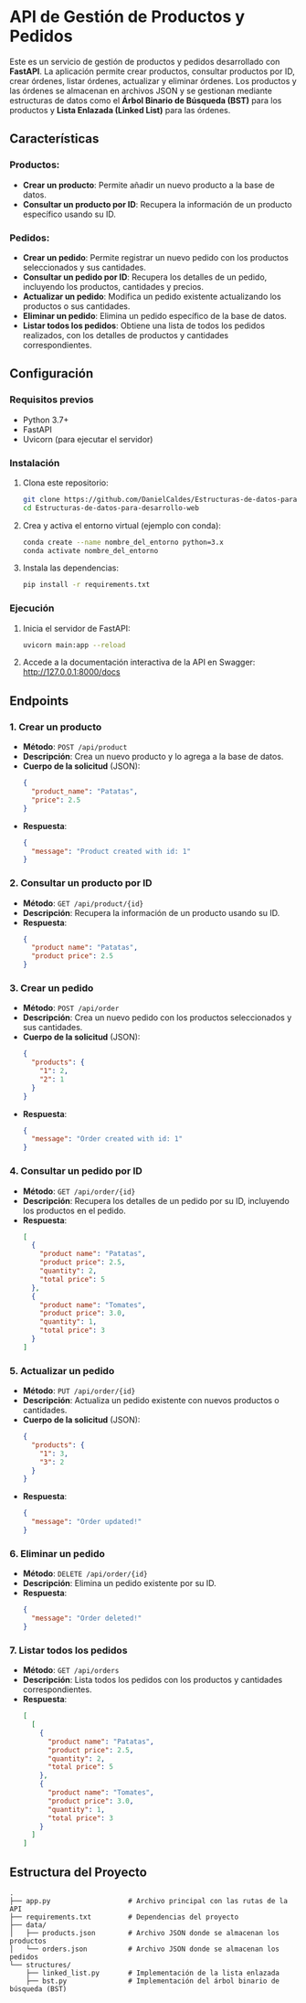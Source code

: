 # API de Gestión de Productos y Pedidos

Este es un servicio de gestión de productos y pedidos desarrollado con **FastAPI**. La aplicación permite crear productos, consultar productos por ID, crear órdenes, listar órdenes, actualizar y eliminar órdenes. Los productos y las órdenes se almacenan en archivos JSON y se gestionan mediante estructuras de datos como el **Árbol Binario de Búsqueda (BST)** para los productos y **Lista Enlazada (Linked List)** para las órdenes.

## Características

### Productos:
- **Crear un producto**: Permite añadir un nuevo producto a la base de datos.
- **Consultar un producto por ID**: Recupera la información de un producto específico usando su ID.

### Pedidos:
- **Crear un pedido**: Permite registrar un nuevo pedido con los productos seleccionados y sus cantidades.
- **Consultar un pedido por ID**: Recupera los detalles de un pedido, incluyendo los productos, cantidades y precios.
- **Actualizar un pedido**: Modifica un pedido existente actualizando los productos o sus cantidades.
- **Eliminar un pedido**: Elimina un pedido específico de la base de datos.
- **Listar todos los pedidos**: Obtiene una lista de todos los pedidos realizados, con los detalles de productos y cantidades correspondientes.


## Configuración

### Requisitos previos

- Python 3.7+
- FastAPI
- Uvicorn (para ejecutar el servidor)

### Instalación

1. Clona este repositorio:

   ```bash
   git clone https://github.com/DanielCaldes/Estructuras-de-datos-para-desarrollo-web.git
   cd Estructuras-de-datos-para-desarrollo-web
   ```

2. Crea y activa el entorno virtual (ejemplo con conda):

   ```bash
   conda create --name nombre_del_entorno python=3.x
   conda activate nombre_del_entorno
   ```

3. Instala las dependencias:

   ```bash
   pip install -r requirements.txt
   ```

### Ejecución

1. Inicia el servidor de FastAPI:
   ```bash
   uvicorn main:app --reload
   ```

2. Accede a la documentación interactiva de la API en Swagger:
   http://127.0.0.1:8000/docs

## Endpoints

### **1. Crear un producto**

- **Método**: `POST /api/product`
- **Descripción**: Crea un nuevo producto y lo agrega a la base de datos.
- **Cuerpo de la solicitud** (JSON):
  ```json
  {
    "product_name": "Patatas",
    "price": 2.5
  }
  ```
- **Respuesta**:
  ```json
  {
    "message": "Product created with id: 1"
  }
  ```

### **2. Consultar un producto por ID**

- **Método**: `GET /api/product/{id}`
- **Descripción**: Recupera la información de un producto usando su ID.
- **Respuesta**:
  ```json
  {
    "product name": "Patatas",
    "product price": 2.5
  }
  ```

### **3. Crear un pedido**

- **Método**: `POST /api/order`
- **Descripción**: Crea un nuevo pedido con los productos seleccionados y sus cantidades.
- **Cuerpo de la solicitud** (JSON):
  ```json
  {
    "products": {
      "1": 2,
      "2": 1
    }
  }
  ```
- **Respuesta**:
  ```json
  {
    "message": "Order created with id: 1"
  }
  ```

### **4. Consultar un pedido por ID**

- **Método**: `GET /api/order/{id}`
- **Descripción**: Recupera los detalles de un pedido por su ID, incluyendo los productos en el pedido.
- **Respuesta**:
  ```json
  [
    {
      "product name": "Patatas",
      "product price": 2.5,
      "quantity": 2,
      "total price": 5
    },
    {
      "product name": "Tomates",
      "product price": 3.0,
      "quantity": 1,
      "total price": 3
    }
  ]
  ```

### **5. Actualizar un pedido**

- **Método**: `PUT /api/order/{id}`
- **Descripción**: Actualiza un pedido existente con nuevos productos o cantidades.
- **Cuerpo de la solicitud** (JSON):
  ```json
  {
    "products": {
      "1": 3,
      "3": 2
    }
  }
  ```
- **Respuesta**:
  ```json
  {
    "message": "Order updated!"
  }
  ```

### **6. Eliminar un pedido**

- **Método**: `DELETE /api/order/{id}`
- **Descripción**: Elimina un pedido existente por su ID.
- **Respuesta**:
  ```json
  {
    "message": "Order deleted!"
  }
  ```

### **7. Listar todos los pedidos**

- **Método**: `GET /api/orders`
- **Descripción**: Lista todos los pedidos con los productos y cantidades correspondientes.
- **Respuesta**:
  ```json
  [
    [
      {
        "product name": "Patatas",
        "product price": 2.5,
        "quantity": 2,
        "total price": 5
      },
      {
        "product name": "Tomates",
        "product price": 3.0,
        "quantity": 1,
        "total price": 3
      }
    ]
  ]
  ```

## Estructura del Proyecto

```
.
├── app.py                   # Archivo principal con las rutas de la API
├── requirements.txt         # Dependencias del proyecto
├── data/
│   ├── products.json        # Archivo JSON donde se almacenan los productos
│   └── orders.json          # Archivo JSON donde se almacenan los pedidos
└── structures/
    ├── linked_list.py       # Implementación de la lista enlazada
    ├── bst.py               # Implementación del árbol binario de búsqueda (BST)
```
